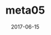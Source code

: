 ---
title: meta05
articlename: >-
  Patients' Views of a Behavioral Intervention Including Financial Incentives
date: '2017-06-15'
summary: >-
  Patients who enrolled in a trial to lower low-density lipoprotein cholesterol spoke positively of the multifaceted intervention: pillbox monitoring and financial incentives were socially acceptable
authors: >-
  Judy A. Shea, PhD; Aderinola Adejare, BA; Kevin G. Volpp, MD, PhD; Andrea B. Troxel, ScD; Darra Finnerty, MPH; Karen Hoffer, BS; Thomas Isaac, MD, MPH, MBA; Meredith Rosenthal, PhD; Thomas D. Sequist, MD, MPH; and David A. Asch, MD, MBA
source: 'https://www.ajmc.com/journals/issue/2017/2017-vol23-n6/patients-views-of-a-behavioral-intervention-including-financial-incentives'
journal: AJMC
---